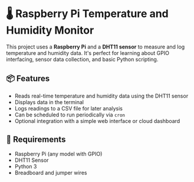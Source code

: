 # 🌡️ Raspberry Pi Temperature and Humidity Monitor

This project uses a **Raspberry Pi** and a **DHT11 sensor** to measure and log temperature and humidity data. It's perfect for learning about GPIO interfacing, sensor data collection, and basic Python scripting.

## 📦 Features

- Reads real-time temperature and humidity data using the DHT11 sensor
- Displays data in the terminal
- Logs readings to a CSV file for later analysis
- Can be scheduled to run periodically via `cron`
- Optional integration with a simple web interface or cloud dashboard

## 🧰 Requirements

- Raspberry Pi (any model with GPIO)
- DHT11 Sensor
- Python 3
- Breadboard and jumper wires
